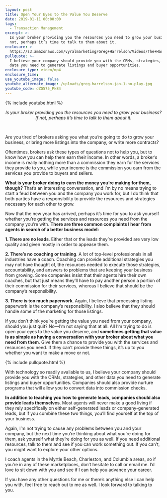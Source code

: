 ```yaml
---
layout: post
title: Open Your Eyes to the Value You Deserve
date: 2019-01-11 00:00:00
tags:
  - Transaction Management
excerpt: >-
  Is your broker providing you the resources you need to grow your business? If
  not, perhaps it’s time to talk to them about it.
enclosure: >-
  https://s3.amazonaws.com/vyralmarketing/Greg+Harrelson/Videos/The+Harrelson+Group+-+Open+Your+Eyes+to+the+Value+You+Deserve.mp4
pullquote: >-
  I believe your company should provide you with the CRMs, strategies, and other
  data you need to generate listings and buyer opportunities.
enclosure_type: video/mp4
enclosure_time:
use_youtube_image: false
youtube_alternate_image: /uploads/greg-harrelson-jan-1-no-play.jpg
youtube_code: dZG575_Pk84
---
```


{% include youtube.html %}

<center><em>Is your broker providing you the resources you need to grow your business? If not, perhaps it&rsquo;s time to talk to them about it.</em></center>

&nbsp;

Are you tired of brokers asking you what you’re going to do to grow your business, or bring more listings into the company, or write more contracts?

Oftentimes, brokers ask these types of questions not to help you, but to know how you can help them earn their income. In other words, a broker’s income is really nothing more than a commission they earn for the services they provide to you, while your income is the commission you earn from the services you provide to buyers and sellers.

**What is your broker doing to earn the money you’re making for them, though?** That’s an interesting conversation, and I’m by no means trying to start a feud between you and the company you work for, but I do think that both parties have a responsibility to provide the resources and strategies necessary for each other to grow.

Now that the new year has arrived, perhaps it’s time for you to ask yourself whether you’re getting the services and resources you need from the company you’re with. **There are three common complaints I hear from agents in search of a better business model:**

**1. There are no leads**. Either that or the leads they’re provided are very low quality and given mostly in order to appease them.

**2. There’s no coaching or training**. A lot of top-level professionals in all industries have a coach. Coaching can provide additional strategies you may not have thought of, the resources needed to execute those strategies, accountability, and answers to problems that are keeping your business from growing. Some companies insist that their agents hire their own coaches, but that just means they’ll have to pay another person a portion of their commission for their services, whereas I believe that should be the company’s responsibility.

**3. There is too much paperwork**. Again, I believe that processing listing paperwork is the company’s responsibility. I also believe that they should handle some of the marketing for those listings.

If you don’t think you’re getting the value you need from your company, should you just quit? No—I’m not saying that at all. All I’m trying to do is open your eyes to the value you deserve, and **sometimes getting that value is as simple as having a conversation with your broker about what you need from them**. Give them a chance to provide you with the services and resources you need. If they can’t provide these things, it’s up to you whether you want to make a move or not.

{% include pullquote.html %}

With technology so readily available to us, I believe your company should provide you with the CRMs, strategies, and other data you need to generate listings and buyer opportunities. Companies should also provide nurture programs that will allow you to convert data into commission checks.

**In addition to teaching you how to generate leads, companies should also provide leads themselves**. Most agents will never make a good living if they rely specifically on either self-generated leads or company-generated leads, but if you combine these two things, you’ll find yourself at the top of your business.

Again, I’m not trying to cause any problems between you and your company, but the next time you’re thinking about what you’re doing for them, ask yourself what they’re doing for you as well. If you need additional resources, talk to them and see if you can work something out. If you can’t, you might want to explore your other options.

I coach agents in the Myrtle Beach, Charleston, and Columbia areas, so if you’re in any of these marketplaces, don’t hesitate to call or email me. I’d love to sit down with you and see if I can help you advance your career.

If you have any other questions for me or there’s anything else I can help you with, feel free to reach out to me as well. I look forward to talking to you.